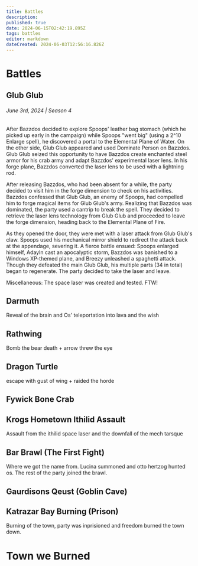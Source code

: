 ```yaml
---
title: Battles
description: 
published: true
date: 2024-06-15T02:42:19.895Z
tags: battles
editor: markdown
dateCreated: 2024-06-03T12:56:16.826Z
---
```


# Battles

## Glub Glub
###### June 3rd, 2024 | Season 4
After Bazzdos decided to explore Spoops' leather bag stomach (which he picked up early in the campaign) while Spoops "went big" (using a 2^10 Enlarge spell), he discovered a portal to the Elemental Plane of Water. On the other side, Glub Glub appeared and used Dominate Person on Bazzdos. Glub Glub seized this opportunity to have Bazzdos create enchanted steel armor for his crab army and adapt Bazzdos' experimental laser lens. In his forge plane, Bazzdos converted the laser lens to be used with a lightning rod.

After releasing Bazzdos, who had been absent for a while, the party decided to visit him in the forge dimension to check on his activities. Bazzdos confessed that Glub Glub, an enemy of Spoops, had compelled him to forge magical items for Glub Glub's army. Realizing that Bazzdos was dominated, the party used a cantrip to break the spell. They decided to retrieve the laser lens technology from Glub Glub and proceeded to leave the forge dimension, heading back to the Elemental Plane of Fire.

As they opened the door, they were met with a laser attack from Glub Glub's claw. Spoops used his mechanical mirror shield to redirect the attack back at the appendage, severing it. A fierce battle ensued: Spoops enlarged himself, Adayln cast an apocalyptic storm, Bazzdos was banished to a Windows XP-themed plane, and Breezy unleashed a spaghetti attack. Though they defeated the main Glub Glub, his multiple parts (34 in total) began to regenerate. The party decided to take the laser and leave.

Miscellaneous: The space laser was created and tested. FTW!

## Darmuth
Reveal of the brain and Os' teleportation into lava and the wish

## Rathwing
Bomb the bear death + arrow threw the eye

## Dragon Turtle
escape with gust of wing + raided the horde

## Fywick Bone Crab


## Krogs Hometown Ithilid Assault
Assault from the ithilid space laser and the downfall of the mech tarsque

## Bar Brawl (The First Fight)
Where we got the name from.  Lucina summoned and otto hertzog hunted os. The rest of the party joined the brawl.

## Gaurdisons Qeust (Goblin Cave)

## Katrazar Bay Burning (Prison)
Burning of the town, party was inprisioned and freedom burned the town down. 

## 

# Town we Burned

